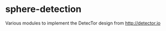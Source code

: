 sphere-detection
================

Various modules to implement the DetecTor design from http://detector.io
